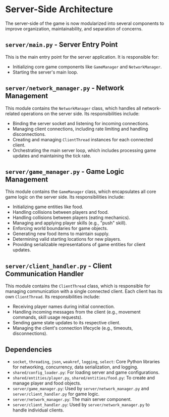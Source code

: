 # Server-Side Architecture

The server-side of the game is now modularized into several components to improve organization, maintainability, and separation of concerns.

## `server/main.py` - Server Entry Point

This is the main entry point for the server application. It is responsible for:
*   Initializing core game components like `GameManager` and `NetworkManager`.
*   Starting the server's main loop.

## `server/network_manager.py` - Network Management

This module contains the `NetworkManager` class, which handles all network-related operations on the server side. Its responsibilities include:
*   Binding the server socket and listening for incoming connections.
*   Managing client connections, including rate limiting and handling disconnections.
*   Creating and managing `ClientThread` instances for each connected client.
*   Orchestrating the main server loop, which includes processing game updates and maintaining the tick rate.

## `server/game_manager.py` - Game Logic Management

This module contains the `GameManager` class, which encapsulates all core game logic on the server side. Its responsibilities include:
*   Initializing game entities like food.
*   Handling collisions between players and food.
*   Handling collisions between players (eating mechanics).
*   Managing and applying player skills (e.g., "push" skill).
*   Enforcing world boundaries for game objects.
*   Generating new food items to maintain supply.
*   Determining valid starting locations for new players.
*   Providing serializable representations of game entities for client updates.

## `server/client_handler.py` - Client Communication Handler

This module contains the `ClientThread` class, which is responsible for managing communication with a single connected client. Each client has its own `ClientThread`. Its responsibilities include:
*   Receiving player names during initial connection.
*   Handling incoming messages from the client (e.g., movement commands, skill usage requests).
*   Sending game state updates to its respective client.
*   Managing the client's connection lifecycle (e.g., timeouts, disconnections).

## Dependencies

*   `socket`, `threading`, `json`, `weakref`, `logging`, `select`: Core Python libraries for networking, concurrency, data serialization, and logging.
*   `shared/config_loader.py`: For loading server and game configurations.
*   `shared/entities/player.py`, `shared/entities/food.py`: To create and manage player and food objects.
*   `server/game_manager.py`: Used by `server/network_manager.py` and `server/client_handler.py` for game logic.
*   `server/network_manager.py`: The main server component.
*   `server/client_handler.py`: Used by `server/network_manager.py` to handle individual clients.

